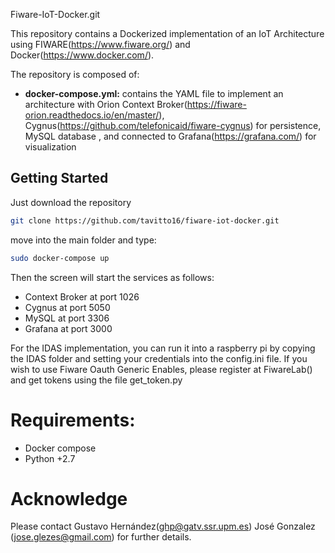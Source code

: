 Fiware-IoT-Docker.git

This repository contains a Dockerized implementation of an IoT Architecture using FIWARE(https://www.fiware.org/) and Docker(https://www.docker.com/). <br>

The repository is composed of: 
* **docker-compose.yml:** contains the YAML file to implement an architecture with Orion Context Broker(https://fiware-orion.readthedocs.io/en/master/), Cygnus(https://github.com/telefonicaid/fiware-cygnus) for persistence, MySQL database , and connected to Grafana(https://grafana.com/) for visualization

## Getting Started

Just download the repository 


```bash
git clone https://github.com/tavitto16/fiware-iot-docker.git
```


move into the main folder and type: 

```bash
sudo docker-compose up
```

Then the screen will start the services as follows:

* Context Broker at port 1026
* Cygnus at port 5050
* MySQL at port 3306
* Grafana at  port 3000

For the IDAS implementation, you can run it into a raspberry pi by copying the IDAS folder and setting your credentials into the config.ini file. If you wish to use Fiware Oauth Generic Enables, please register at FiwareLab() and get tokens using the file get_token.py

# Requirements: 

* Docker compose
* Python +2.7

# Acknowledge

Please contact Gustavo Hernández(ghp@gatv.ssr.upm.es) José Gonzalez (jose.glezes@gmail.com) for further details. 

